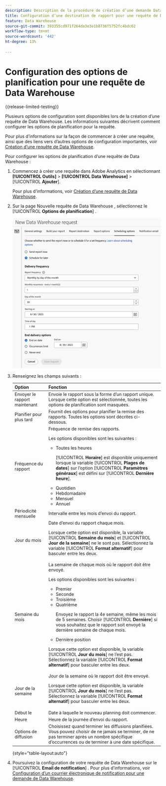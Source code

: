 ```yaml
---
description: Description de la procédure de création d’une demande Data Warehouse.
title: Configuration d’une destination de rapport pour une requête de Data Warehouse
feature: Data Warehouse
source-git-commit: 393355cd971f264da3e3e1b8736f5752fc4bdc62
workflow-type: tm+mt
source-wordcount: '442'
ht-degree: 13%

---
```


# Configuration des options de planification pour une requête de Data Warehouse

{{release-limited-testing}}

Plusieurs options de configuration sont disponibles lors de la création d’une requête de Data Warehouse. Les informations suivantes décrivent comment configurer les options de planification pour la requête.

Pour plus d’informations sur la façon de commencer à créer une requête, ainsi que des liens vers d’autres options de configuration importantes, voir [Création d’une requête de Data Warehouse](/help/export/data-warehouse/create-request/t-dw-create-request.md).

Pour configurer les options de planification d’une requête de Data Warehouse :

1. Commencez à créer une requête dans Adobe Analytics en sélectionnant **[!UICONTROL Outils]** > **[!UICONTROL Data Warehouse]** > [!UICONTROL **Ajouter**].

   Pour plus d’informations, voir [Création d’une requête de Data Warehouse](/help/export/data-warehouse/create-request/t-dw-create-request.md).

1. Sur la page Nouvelle requête de Data Warehouse , sélectionnez le [!UICONTROL **Options de planification**] .

   ![Onglet Destination du rapport](assets/dw-scheduling-options.png) <!-- update screenshot -->

1. Renseignez les champs suivants :

   | Option | Fonction |
   |---------|----------|
   | Envoyer le rapport maintenant | Envoie le rapport sous la forme d’un rapport unique. Lorsque cette option est sélectionnée, toutes les options de planification sont masquées. |
   | Planifier pour plus tard | Fournit des options pour planifier la remise des rapports. Toutes les options sont décrites ci-dessous. |
   | Fréquence du rapport | Fréquence de remise des rapports. <p>Les options disponibles sont les suivantes :</p><ul><li>Toutes les heures</li><p>[!UICONTROL **Horaire**] est disponible uniquement lorsque la variable [!UICONTROL **Plages de dates**] sur l’option [!UICONTROL **Paramètres généraux**] est défini sur [!UICONTROL **Dernière heure**].</p><li>Quotidien</li><li>Hebdomadaire</li><li>Mensuel</li><li>Annuel</li></ul>  <!-- Is this valid? Was in the old docs: "To schedule Data Warehouse requests for Daily, Weekly, Monthly, or Yearly, make sure *Preset* is correctly selected" --> |
   | Périodicité mensuelle | Intervalle entre les mois d’envoi du rapport. |
   | Jour du mois | Date d’envoi du rapport chaque mois.<p>Lorsque cette option est disponible, la variable [!UICONTROL **Semaine du mois**] et [!UICONTROL **Jour de la semaine**] ne le sont pas. Sélectionnez la variable [!UICONTROL **Format alternatif**] pour basculer entre les deux. </p> |
   | Semaine du mois | La semaine de chaque mois où le rapport doit être envoyé. <p>Les options disponibles sont les suivantes :</p><ul><li>Premier</li><li>Seconde</li><li>Troisième</li><li>Quatrième</li><p>Envoyez le rapport la 4e semaine, même les mois de 5 semaines. Choisir [!UICONTROL **Dernière**] si vous souhaitez que le rapport soit envoyé la dernière semaine de chaque mois.</p><li>Dernière position</li></ul><p>Lorsque cette option est disponible, la variable [!UICONTROL **Jour du mois**] ne l’est pas. Sélectionnez la variable [!UICONTROL **Format alternatif**] pour basculer entre les deux. </p> |
   | Jour de la semaine | Jour de la semaine où le rapport doit être envoyé. <p>Lorsque cette option est disponible, la variable [!UICONTROL **Jour du mois**] ne l’est pas. Sélectionnez la variable [!UICONTROL **Format alternatif**] pour basculer entre les deux. </p> |
   | Début le | Date à laquelle le nouveau planning doit commencer. |
   | Heure | Heure de la journée d’envoi du rapport. |
   | Options de diffusion | Choisissez quand terminer les diffusions planifiées. Vous pouvez choisir de ne jamais se terminer, de ne pas terminer après un nombre spécifique d’occurrences ou de terminer à une date spécifique. |

   {style="table-layout:auto"}

1. Poursuivez la configuration de votre requête de Data Warehouse sur le [!UICONTROL **Email de notification**] . Pour plus d’informations, voir [Configuration d’un courrier électronique de notification pour une demande de Data Warehouse](/help/export/data-warehouse/create-request/dw-request-email.md).

